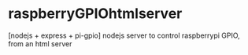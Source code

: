 # raspberryGPIOhtmlserver
[nodejs + express + pi-gpio] nodejs server to control raspberrypi GPIO, from an html server
